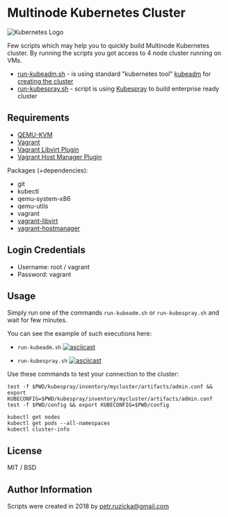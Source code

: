 # Multinode Kubernetes Cluster

![Kubernetes Logo](https://s28.postimg.org/lf3q4ocpp/k8s.png)

Few scripts which may help you to quickly build Multinode Kubernetes cluster.
By running the scripts you got access to 4 node cluster running on VMs.

* [run-kubeadm.sh](run-kubeadm.sh) - is using standard "kubernetes tool" [kubeadm](https://github.com/kubernetes/kubeadm) for [creating the cluster](https://kubernetes.io/docs/setup/independent/create-cluster-kubeadm/)
* [run-kubespray.sh](run-kubespray.sh) - script is using [Kubespray](https://github.com/kubernetes-incubator/kubespray) to build enterprise ready cluster

## Requirements
* [QEMU-KVM](https://en.wikibooks.org/wiki/QEMU/Installing_QEMU)
* [Vagrant](https://www.vagrantup.com/downloads.html)
* [Vagrant Libvirt Plugin](https://github.com/pradels/vagrant-libvirt#installation)
* [Vagrant Host Manager Plugin](https://github.com/devopsgroup-io/vagrant-hostmanager)

Packages (+dependencies):
* git
* kubectl
* qemu-system-x86
* qemu-utils
* vagrant
* [vagrant-libvirt](https://github.com/vagrant-libvirt/vagrant-libvirt)
* [vagrant-hostmanager](https://github.com/devopsgroup-io/vagrant-hostmanager)

## Login Credentials

* Username: root / vagrant
* Password: vagrant

## Usage

Simply run one of the commands `run-kubeadm.sh` or `run-kubespray.sh` and wait for few minutes.

You can see the example of such executions here:

* `run-kubeadm.sh`
[![asciicast](https://asciinema.org/a/174963.png)](https://asciinema.org/a/174963)

* `run-kubespray.sh`
[![asciicast](https://asciinema.org/a/174965.png)](https://asciinema.org/a/174965)

Use these commands to test your connection to the cluster:

```
test -f $PWD/kubespray/inventory/mycluster/artifacts/admin.conf && export KUBECONFIG=$PWD/kubespray/inventory/mycluster/artifacts/admin.conf
test -f $PWD/config && export KUBECONFIG=$PWD/config

kubectl get nodes
kubectl get pods --all-namespaces
kubectl cluster-info
```

## License

MIT / BSD

## Author Information

Scripts were created in 2018 by <petr.ruzicka@gmail.com>
